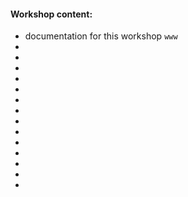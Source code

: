 #### Workshop content:
 - documentation for this workshop `www`
 - 
 - 
 - 
- 
- 
- 
- 
- 
- 
- 
- 
- 
- 
- 



